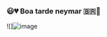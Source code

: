 ### 😃💔 Boa tarde neymar 🇧🇷🎱

![]![image](https://github.com/duduzin-toddyn/duduzin-toddyn/assets/143807417/ea906437-c29e-4196-93f0-18d9c627e6c3)





